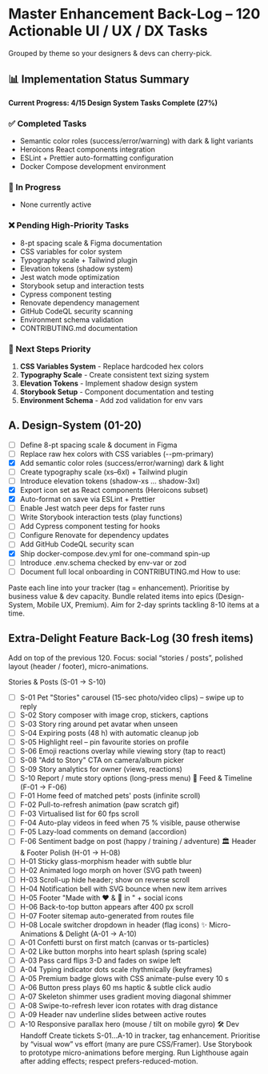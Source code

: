 # Master Enhancement Back-Log – 120 Actionable UI / UX / DX Tasks

Grouped by theme so your designers & devs can cherry-pick.

## 📊 Implementation Status Summary

**Current Progress: 4/15 Design System Tasks Complete (27%)**

### ✅ Completed Tasks

- Semantic color roles (success/error/warning) with dark & light variants
- Heroicons React components integration
- ESLint + Prettier auto-formatting configuration
- Docker Compose development environment

### 🔄 In Progress

- None currently active

### ❌ Pending High-Priority Tasks

- 8-pt spacing scale & Figma documentation
- CSS variables for color system
- Typography scale + Tailwind plugin
- Elevation tokens (shadow system)
- Jest watch mode optimization
- Storybook setup and interaction tests
- Cypress component testing
- Renovate dependency management
- GitHub CodeQL security scanning
- Environment schema validation
- CONTRIBUTING.md documentation

### 🎯 Next Steps Priority

1. **CSS Variables System** - Replace hardcoded hex colors
2. **Typography Scale** - Create consistent text sizing system
3. **Elevation Tokens** - Implement shadow design system
4. **Storybook Setup** - Component documentation and testing
5. **Environment Schema** - Add zod validation for env vars

## A. Design-System (01-20)

- [ ] Define 8-pt spacing scale & document in Figma
- [ ] Replace raw hex colors with CSS variables (--pm-primary)
- [x] Add semantic color roles (success/error/warning) dark & light
- [ ] Create typography scale (xs–6xl) + Tailwind plugin
- [ ] Introduce elevation tokens (shadow-xs … shadow-3xl)
- [x] Export icon set as React components (Heroicons subset)
- [x] Auto-format on save via ESLint + Prettier
- [ ] Enable Jest watch peer deps for faster runs
- [ ] Write Storybook interaction tests (play functions)
- [ ] Add Cypress component testing for hooks
- [ ] Configure Renovate for dependency updates
- [ ] Add GitHub CodeQL security scan
- [x] Ship docker-compose.dev.yml for one-command spin-up
- [ ] Introduce .env.schema checked by env-var or zod
- [ ] Document full local onboarding in CONTRIBUTING.md How to use:

Paste each line into your tracker (tag = enhancement). Prioritise by business
value & dev capacity. Bundle related items into epics (Design-System, Mobile UX,
Premium). Aim for 2-day sprints tackling 8-10 items at a time.

## Extra-Delight Feature Back-Log (30 fresh items)

Add on top of the previous 120. Focus: social “stories / posts”, polished layout
(header / footer), micro-animations.

Stories & Posts (S-01 → S-10)

- [ ] S-01 Pet "Stories" carousel (15-sec photo/video clips) – swipe up to reply
- [ ] S-02 Story composer with image crop, stickers, captions
- [ ] S-03 Story ring around pet avatar when unseen
- [ ] S-04 Expiring posts (48 h) with automatic cleanup job
- [ ] S-05 Highlight reel – pin favourite stories on profile
- [ ] S-06 Emoji reactions overlay while viewing story (tap to react)
- [ ] S-08 "Add to Story" CTA on camera/album picker
- [ ] S-09 Story analytics for owner (views, reactions)
- [ ] S-10 Report / mute story options (long-press menu) 📰 Feed & Timeline
      (F-01 → F-06)
- [ ] F-01 Home feed of matched pets' posts (infinite scroll)
- [ ] F-02 Pull-to-refresh animation (paw scratch gif)
- [ ] F-03 Virtualised list for 60 fps scroll
- [ ] F-04 Auto-play videos in feed when 75 % visible, pause otherwise
- [ ] F-05 Lazy-load comments on demand (accordion)
- [ ] F-06 Sentiment badge on post (happy / training / adventure) 🏛 Header &
      Footer Polish (H-01 → H-08)
- [ ] H-01 Sticky glass-morphism header with subtle blur
- [ ] H-02 Animated logo morph on hover (SVG path tween)
- [ ] H-03 Scroll-up hide header; show on reverse scroll
- [ ] H-04 Notification bell with SVG bounce when new item arrives
- [ ] H-05 Footer "Made with ❤️ & 🐾 in " + social icons
- [ ] H-06 Back-to-top button appears after 400 px scroll
- [ ] H-07 Footer sitemap auto-generated from routes file
- [ ] H-08 Locale switcher dropdown in header (flag icons) ✨ Micro-Animations &
      Delight (A-01 → A-10)
- [ ] A-01 Confetti burst on first match (canvas or ts-particles)
- [ ] A-02 Like button morphs into heart splash (spring scale)
- [ ] A-03 Pass card flips 3-D and fades on swipe left
- [ ] A-04 Typing indicator dots scale rhythmically (keyframes)
- [ ] A-05 Premium badge glows with CSS animate-pulse every 10 s
- [ ] A-06 Button press plays 60 ms haptic & subtle click audio
- [ ] A-07 Skeleton shimmer uses gradient moving diagonal shimmer
- [ ] A-08 Swipe-to-refresh lever icon rotates with drag distance
- [ ] A-09 Header nav underline slides between active routes
- [ ] A-10 Responsive parallax hero (mouse / tilt on mobile gyro) 🛠 Dev Handoff
      Create tickets S-01…A-10 in tracker, tag enhancement. Prioritise by
      “visual wow” vs effort (many are pure CSS/Framer). Use Storybook to
      prototype micro-animations before merging. Run Lighthouse again after
      adding effects; respect prefers-reduced-motion.
